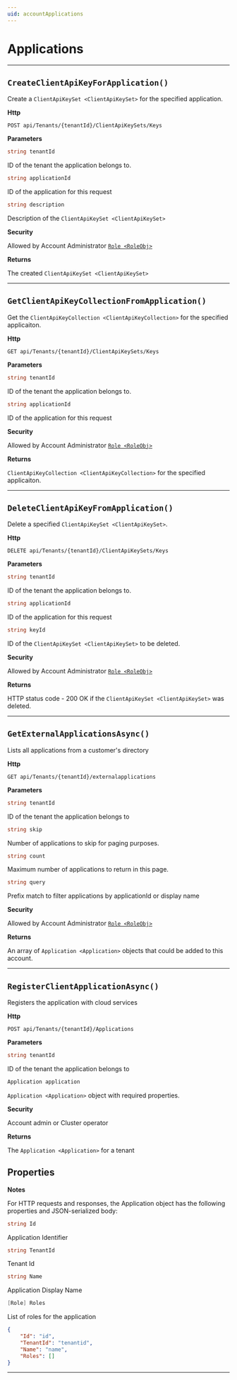 ```yaml
---
uid: accountApplications
---
```


Applications
=======================================================

***

## `CreateClientApiKeyForApplication()`

Create a `ClientApiKeySet <ClientApiKeySet>` for the specified application.

**Http**

`POST api/Tenants/{tenantId}/ClientApiKeySets/Keys`

**Parameters**

```csharp
string tenantId
```
ID of the tenant the application belongs to.
```csharp
string applicationId
```
ID of the application for this request
```csharp
string description
```
Description of the `ClientApiKeySet <ClientApiKeySet>`


**Security**

Allowed by Account Administrator [`Role <RoleObj>`](xref:AccountRole)

**Returns**

The created `ClientApiKeySet <ClientApiKeySet>`

***

## `GetClientApiKeyCollectionFromApplication()`

Get the `ClientApiKeyCollection <ClientApiKeyCollection>` for the specified applicaiton.

**Http**

`GET api/Tenants/{tenantId}/ClientApiKeySets/Keys`

**Parameters**

```csharp
string tenantId
```
ID of the tenant the application belongs to.
```csharp
string applicationId
```
ID of the application for this request


**Security**

Allowed by Account Administrator [`Role <RoleObj>`](xref:AccountRole)

**Returns**

`ClientApiKeyCollection <ClientApiKeyCollection>` for the specified applicaiton.

***

## `DeleteClientApiKeyFromApplication()`

Delete a specified `ClientApiKeySet <ClientApiKeySet>`.

**Http**

`DELETE api/Tenants/{tenantId}/ClientApiKeySets/Keys`

**Parameters**

```csharp
string tenantId
```
ID of the tenant the application belongs to.
```csharp
string applicationId
```
ID of the application for this request
```csharp
string keyId
```
ID of the `ClientApiKeySet <ClientApiKeySet>` to be deleted.


**Security**

Allowed by Account Administrator [`Role <RoleObj>`](xref:AccountRole)

**Returns**

HTTP status code - 200 OK if the `ClientApiKeySet <ClientApiKeySet>` was deleted.

***

## `GetExternalApplicationsAsync()`

Lists all applications from a customer's directory

**Http**

`GET api/Tenants/{tenantId}/externalapplications`

**Parameters**

```csharp
string tenantId
```
ID of the tenant the application belongs to
```csharp
string skip
```
Number of applications to skip for paging purposes.
```csharp
string count
```
Maximum number of applications to return in this page.
```csharp
string query
```
Prefix match to filter applications by applicationId or display name


**Security**

Allowed by Account Administrator [`Role <RoleObj>`](xref:AccountRole)

**Returns**

An array of `Application <Application>` objects that could be added to this account.

***

## `RegisterClientApplicationAsync()`

Registers the application with cloud services

**Http**

`POST api/Tenants/{tenantId}/Applications`

**Parameters**

```csharp
string tenantId
```
ID of the tenant the application belongs to
```csharp
Application application
```
`Application <Application>` object with required properties.


**Security**

Account admin or Cluster operator

**Returns**

The `Application <Application>` for a tenant

## Properties

**Notes**

For HTTP requests and responses, the Application object has the following properties and JSON-serialized body: 

```csharp
string Id
```
Application Identifier

```csharp
string TenantId
```
Tenant Id

```csharp
string Name
```
Application Display Name

```csharp
[Role] Roles
```
List of roles for the application

```json
{
	"Id": "id",
	"TenantId": "tenantid",
	"Name": "name",
	"Roles": []
}
```

***
